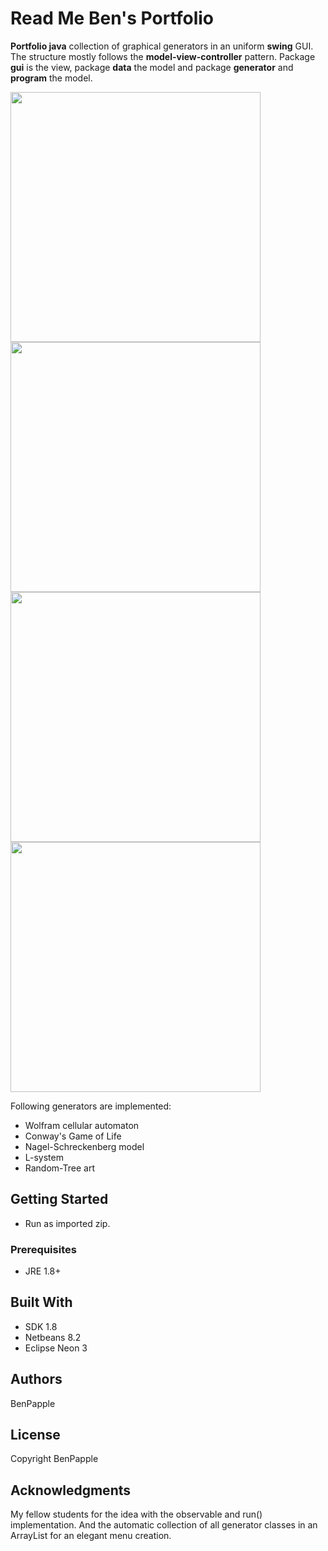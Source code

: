 # Read Me Ben's Portfolio
**Portfolio java** collection of graphical generators in an uniform **swing** GUI. The structure mostly follows the **model-view-controller** pattern. 
Package **gui** is the view, package **data** the model and package **generator** and **program** the model.

<img src="https://github.com/BenPapple/bens-portfolio-2020/blob/master/pics/conway.png" width="400">

<img src="https://github.com/BenPapple/bens-portfolio-2020/blob/master/pics/lindenmayer.png" width="400">

<img src="https://github.com/BenPapple/bens-portfolio-2020/blob/master/pics/nagel.png" width="400">

<img src="https://github.com/BenPapple/bens-portfolio-2020/blob/master/pics/randomtree.png" width="400">


Following generators are implemented:
+ Wolfram cellular automaton
+ Conway's Game of Life
+ Nagel-Schreckenberg model
+ L-system
+ Random-Tree art

## Getting Started
+ Run as imported zip.

### Prerequisites
+ JRE 1.8+

## Built With
+ SDK 1.8
+ Netbeans 8.2
+ Eclipse Neon 3

## Authors

BenPapple

## License

Copyright BenPapple

## Acknowledgments

My fellow students for the idea with the observable and run() implementation. 
And the automatic collection of all generator classes in an ArrayList for an 
elegant menu creation. 
